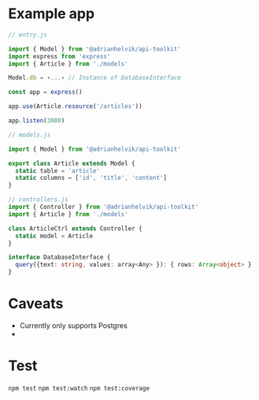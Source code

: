 # Example app

```javascript
// entry.js

import { Model } from '@adrianhelvik/api-toolkit'
import express from 'express'
import { Article } from './models'

Model.db = ‹...› // Instance of DatabaseInterface

const app = express()

app.use(Article.resource('/articles'))

app.listen(3000)
```

```javascript
// models.js

import { Model } from '@adrianhelvik/api-toolkit'

export class Article extends Model {
  static table = 'article'
  static columns = ['id', 'title', 'content']
}
```

```javascript
// controllers.js
import { Controller } from '@adrianhelvik/api-toolkit'
import { Article } from './models'

class ArticleCtrl extends Controller {
  static model = Article
}
```

```typescript
interface DatabaseInterface {
  query({text: string, values: array<Any> }): { rows: Array<object> }
}
```

# Caveats

- Currently only supports Postgres
- 

# Test

`npm test`
`npm test:watch`
`npm test:coverage`
